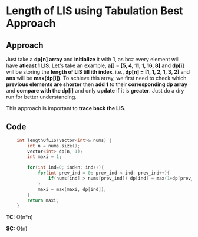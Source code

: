 # Length of LIS using Tabulation Best Approach

## Approach

Just take a **dp[n] array** and **initialize** it with **1**, as bcz every element will have **atleast 1 LIS**. Let's take an example, **a[] = [5, 4, 11, 1, 16, 8]** and **dp[i]** will be storing the **length of LIS till ith index**, i.e., **dp[n] = [1, 1, 2, 1, 3, 2]** and **ans** will be **max(dp[i])**. To achieve this array, we first need to check which **previous elements are shorter** then **add 1** to their **corresponding dp array** and **compare with the dp[i]** and only **update** if it is **greater**. Just do a dry run for better understanding.

This approach is important to **trace back the LIS**.

## Code

```c++
    int lengthOfLIS(vector<int>& nums) {
        int n = nums.size();
        vector<int> dp(n, 1);
        int maxi = 1;

        for(int ind=0; ind<n; ind++){
            for(int prev_ind = 0; prev_ind < ind; prev_ind++){
                if(nums[ind] > nums[prev_ind]) dp[ind] = max(1+dp[prev_ind], dp[ind]);
            }
            maxi = max(maxi, dp[ind]);
        }
        return maxi;
    }
```

**TC:** O(n\*n)

**SC:** O(n)
